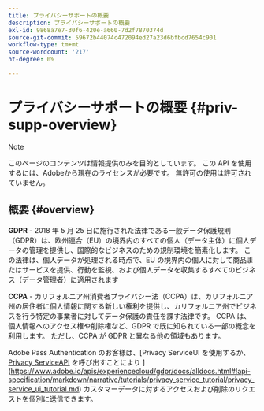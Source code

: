 ```yaml
---
title: プライバシーサポートの概要
description: プライバシーサポートの概要
exl-id: 9868a7e7-30f6-420e-a660-7d2f7870374d
source-git-commit: 59672b44074c472094ed27a23d6bfbcd7654c901
workflow-type: tm+mt
source-wordcount: '217'
ht-degree: 0%

---
```


# プライバシーサポートの概要 {#priv-supp-overview}

>[!NOTE]
>
>このページのコンテンツは情報提供のみを目的としています。 この API を使用するには、Adobeから現在のライセンスが必要です。 無許可の使用は許可されていません。

## 概要 {#overview}

**GDPR** - 2018 年 5 月 25 日に施行された法律である一般データ保護規則（GDPR）は、欧州連合（EU）の境界内のすべての個人（データ主体）に個人データの管理を提供し、国際的なビジネスのための規制環境を簡素化します。 この法律は、個人データが処理される時点で、EU の境界内の個人に対して商品またはサービスを提供、行動を監視、および個人データを収集するすべてのビジネス（データ管理者）に適用されます

**CCPA** - カリフォルニア州消費者プライバシー法（CCPA）は、カリフォルニア州の居住者に個人情報に関する新しい権利を提供し、カリフォルニア州でビジネスを行う特定の事業者に対してデータ保護の責任を課す法律です。 CCPA は、個人情報へのアクセス権や削除権など、GDPR で既に知られている一部の概念を利用します。 ただし、CCPA が GDPR と異なる他の領域もあります。

Adobe Pass Authentication のお客様は、[Privacy ServiceUI を使用するか、[Privacy ServiceAPI](https://www.adobe.io/apis/experiencecloud/gdpr/docs/alldocs.html#!api-specification/markdown/narrative/tutorials/privacy_service_tutorial/privacy_service_api_tutorial.md) を呼び出すことにより ](https://www.adobe.io/apis/experiencecloud/gdpr/docs/alldocs.html#!api-specification/markdown/narrative/tutorials/privacy_service_tutorial/privacy_service_ui_tutorial.md) カスタマーデータに対するアクセスおよび削除のリクエストを個別に送信できます。

<!--

>[!MORELIKETHIS]
>
>* [Privacy Services Overview](https://www.adobe.io/apis/experiencecloud/gdpr/docs/alldocs.html#!api-specification/markdown/narrative/technical_overview/privacy_service_overview/privacy_service_overview.md)
>* [Privacy Service API documentation](https://www.adobe.io/apis/experiencecloud/gdpr.html)
-->
